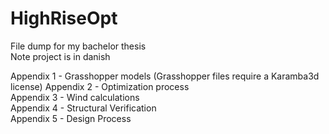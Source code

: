 # HighRiseOpt
File dump for my bachelor thesis  
Note project is in danish

Appendix 1 - Grasshopper models (Grasshopper files require a Karamba3d license)
Appendix 2 - Optimization process  
Appendix 3 - Wind calculations  
Appendix 4 - Structural Verification  
Appendix 5 - Design Process  
 
